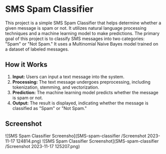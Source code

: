# SMS Spam Classifier

This project is a simple SMS Spam Classifier that helps determine whether a given message is spam or not. It utilizes natural language processing techniques and a machine learning model to make predictions.
The primary goal of this project is to classify SMS messages into two categories: "Spam" or "Not Spam." It uses a Multinomial Naive Bayes model trained on a dataset of labeled messages.

## How it Works

1. **Input:** Users can input a text message into the system.
2. **Processing:** The text message undergoes preprocessing, including tokenization, stemming, and vectorization.
3. **Prediction:** The machine learning model predicts whether the message is spam or not.
4. **Output:** The result is displayed, indicating whether the message is classified as "Spam" or "Not Spam."

## Screenshot
![SMS Spam Classifier Screensho](SMS-spam-classifier
/Screenshot 2023-11-17 124814.png)
![SMS Spam Classifier Screenshot](SMS-spam-classifier
/Screenshot 2023-11-17 125207.png)
